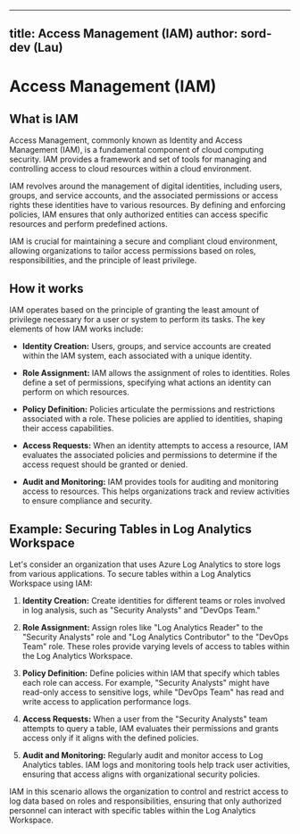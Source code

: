 ----------------
title: Access Management (IAM)
author: sord-dev (Lau)
----------------

# Access Management (IAM)

## What is IAM

Access Management, commonly known as Identity and Access Management (IAM), is a fundamental component of cloud computing security. IAM provides a framework and set of tools for managing and controlling access to cloud resources within a cloud environment.

IAM revolves around the management of digital identities, including users, groups, and service accounts, and the associated permissions or access rights these identities have to various resources. By defining and enforcing policies, IAM ensures that only authorized entities can access specific resources and perform predefined actions.

IAM is crucial for maintaining a secure and compliant cloud environment, allowing organizations to tailor access permissions based on roles, responsibilities, and the principle of least privilege.

## How it works

IAM operates based on the principle of granting the least amount of privilege necessary for a user or system to perform its tasks. The key elements of how IAM works include:

- **Identity Creation:** Users, groups, and service accounts are created within the IAM system, each associated with a unique identity.

- **Role Assignment:** IAM allows the assignment of roles to identities. Roles define a set of permissions, specifying what actions an identity can perform on which resources.

- **Policy Definition:** Policies articulate the permissions and restrictions associated with a role. These policies are applied to identities, shaping their access capabilities.

- **Access Requests:** When an identity attempts to access a resource, IAM evaluates the associated policies and permissions to determine if the access request should be granted or denied.

- **Audit and Monitoring:** IAM provides tools for auditing and monitoring access to resources. This helps organizations track and review activities to ensure compliance and security.

## Example: Securing Tables in Log Analytics Workspace

Let's consider an organization that uses Azure Log Analytics to store logs from various applications. To secure tables within a Log Analytics Workspace using IAM:

1. **Identity Creation:** Create identities for different teams or roles involved in log analysis, such as "Security Analysts" and "DevOps Team."

2. **Role Assignment:** Assign roles like "Log Analytics Reader" to the "Security Analysts" role and "Log Analytics Contributor" to the "DevOps Team" role. These roles provide varying levels of access to tables within the Log Analytics Workspace.

3. **Policy Definition:** Define policies within IAM that specify which tables each role can access. For example, "Security Analysts" might have read-only access to sensitive logs, while "DevOps Team" has read and write access to application performance logs.

4. **Access Requests:** When a user from the "Security Analysts" team attempts to query a table, IAM evaluates their permissions and grants access only if it aligns with the defined policies.

5. **Audit and Monitoring:** Regularly audit and monitor access to Log Analytics tables. IAM logs and monitoring tools help track user activities, ensuring that access aligns with organizational security policies.

IAM in this scenario allows the organization to control and restrict access to log data based on roles and responsibilities, ensuring that only authorized personnel can interact with specific tables within the Log Analytics Workspace.
